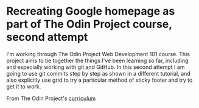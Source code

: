 # Recreating Google homepage as part of The Odin Project course, second attempt
I'm working through The Odin Project Web Development 101 course. This project aims to tie together the things I've been learning so far, including and especially working with git and GitHub.
In this second attempt I am going to use git commits step by step as shown in a different tutorial, and also explicitly use grid to try a particular method of sticky footer and try to get it to work.

From The Odin Project's [curriculum](http://www.theodinproject.com/courses/web-development-101/lessons/html-css)


